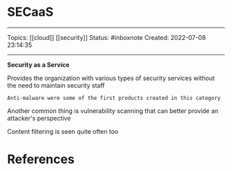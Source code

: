 # SECaaS
---
Topics: [[cloud]] [[security]]
Status: #inboxnote
Created: 2022-07-08 23:14:35

---

**Security as a Service**

Provides the organization with various types of security services without the need to maintain security staff

```ad-example
Anti-malware were some of the first products created in this category
```

Another common thing is vulnerability scanning that can better provide an attacker's perspective

Content filtering is seen quite often too

# References

